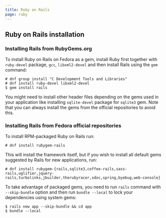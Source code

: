 ```yaml
---
title: Ruby on Rails
page: ruby
---
```


## Ruby on Rails installation

### Installing Rails from RubyGems.org

To install Ruby on Rails on Fedora as a gem, install Ruby first together with
 `ruby-devel` package, `gcc`, `libxml2-devel` and then install Rails using
 the `gem` command:

```
# dnf group install "C Development Tools and Libraries"
# dnf install ruby-devel libxml2-devel
$ gem install rails
```

You might need to install other header files depending on the gems used in your
application like installing `sqlite-devel` package for `sqlite3` gem. Note that
you can always install the gems from the official repositories to avoid this.

### Installing Rails from Fedora official repositories

To install RPM-packaged Ruby on Rails run:

```
# dnf install rubygem-rails
```

This will install the framework itself, but if you wish to install all default
gems suggested by Rails for new applications, run:

```
# dnf install rubygem-{rails,sqlite3,coffee-rails,sass-rails,uglifier,jquery-rails,turbolinks,jbuilder,therubyracer,sdoc,spring,byebug,web-console}
```

To take advantage of packaged gems, you need to run `rails` command with `--skip-bundle`
option and then run `bundle --local` to lock your dependencies using system gems:

```
$ rails new app --skip-bundle && cd app
$ bundle --local
```
